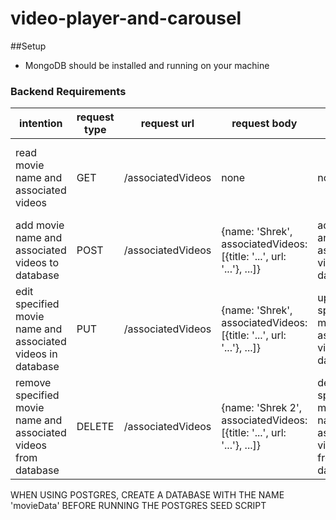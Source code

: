 # video-player-and-carousel

##Setup
- MongoDB should be installed and running on your machine

### Backend Requirements

| intention                                                       | request type | request url       | request body                                                          | side effect                                                     | response body                                                                                                                           |
|-----------------------------------------------------------------|--------------|-------------------|-----------------------------------------------------------------------|-----------------------------------------------------------------|-----------------------------------------------------------------------------------------------------------------------------------------|
| read movie name and associated videos                           | GET          | /associatedVideos | none                                                                  | none                                                            | [{id:1, name:'2001: A Space Odyssey',associatedVideos:[{title: '...',url: '...'},{title: '...',url: '...'},{title: '...',url: '...'}]}] |
| add movie name and associated videos to database                | POST         | /associatedVideos | {name: 'Shrek', associatedVideos:[{title: '...', url: '...'}, ...]}   | add movie and associated videos to database                     | {name: Shrek, associatedVideos:[{title: '...', url: '...'}, ...]}                                                                       |
| edit specified movie name and associated videos in database     | PUT          | /associatedVideos | {name: 'Shrek', associatedVideos:[{title: '...', url: '...'}, ...]}   | update specified movie or associated videos in database         | {name: 'Shrek 2', associatedVideos:[{title: '...', url: '...'}, ...]}                                                                   |
| remove specified movie name and associated videos from database | DELETE       | /associatedVideos | {name: 'Shrek 2', associatedVideos:[{title: '...', url: '...'}, ...]} | delete specified movie name and associated videos from database | {name: 'Shrek 2', associatedVideos:[{title: '...', url: '...'}, ...]}                                                                   |


WHEN USING POSTGRES, CREATE A DATABASE WITH THE NAME 'movieData' BEFORE RUNNING THE POSTGRES SEED SCRIPT